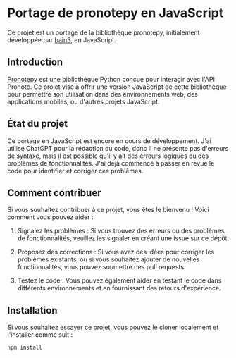 # Portage de pronotepy en JavaScript

Ce projet est un portage de la bibliothèque pronotepy, initialement développée par [bain3](https://github.com/bain3/pronotepy), en JavaScript.

## Introduction

[Pronotepy](https://github.com/bain3/pronotepy) est une bibliothèque Python conçue pour interagir avec l'API Pronote. Ce projet vise à offrir une version JavaScript de cette bibliothèque pour permettre son utilisation dans des environnements web, des applications mobiles, ou d'autres projets JavaScript.

## État du projet

Ce portage en JavaScript est encore en cours de développement. J'ai utilisé ChatGPT pour la rédaction du code, donc il ne présente pas d'erreurs de syntaxe, mais il est possible qu'il y ait des erreurs logiques ou des problèmes de fonctionnalités. J'ai déjà commencé à passer en revue le code pour identifier et corriger ces problèmes.

## Comment contribuer

Si vous souhaitez contribuer à ce projet, vous êtes le bienvenu ! Voici comment vous pouvez aider :

1. Signalez les problèmes : Si vous trouvez des erreurs ou des problèmes de fonctionnalités, veuillez les signaler en créant une issue sur ce dépôt.

2. Proposez des corrections : Si vous avez des idées pour corriger les problèmes existants, ou si vous souhaitez ajouter de nouvelles fonctionnalités, vous pouvez soumettre des pull requests.

3. Testez le code : Vous pouvez également aider en testant le code dans différents environnements et en fournissant des retours d'expérience.

## Installation

Si vous souhaitez essayer ce projet, vous pouvez le cloner localement et l'installer comme suit :

```bash
npm install
```